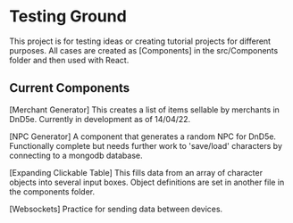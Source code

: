 # Testing Ground

This project is for testing ideas or creating tutorial projects for different purposes. All cases are created as [Components] in the src/Components folder and then used with React.

## Current Components
[Merchant Generator]
This creates a list of items sellable by merchants in DnD5e. 
Currently in development as of 14/04/22.

[NPC Generator]
A component that generates a random NPC for DnD5e. Functionally complete but needs further work
to 'save/load' characters by connecting to a mongodb database.

[Expanding Clickable Table]
This fills data from an array of character objects into several input boxes.
Object definitions are set in another file in the components folder.

[Websockets]
Practice for sending data between devices.
